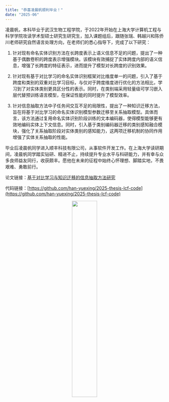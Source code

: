 ```yaml
---
title: "恭喜凌晨帆顺利毕业！"
date: "2025-06"
---
```


凌晨帆，本科毕业于武汉生物工程学院，于2022年开始在上海大学计算机工程与科学学院攻读学术型硕士研究生研究生，加入课题组后，跟随张瑞、韩越兴和陈侨川老师研究自然语言处理方向，在老师们的悉心指导下，完成了以下研究：

1. 针对现有命名实体识别方法在长跨度表示上语义信息不足的问题，提出了一种基于偶数卷积的跨度表示增强模块。该模块有效捕捉了实体跨度内部的语义信息，增强了长跨度的特征表示，进而提升了模型对长跨度的识别效果。

2. 针对现有基于对比学习的命名实体识别框架对比维度单一的问题，引入了基于跨度和类别的双重对比学习目标，与仅对于跨度维度进行优化的方法相比，学习到了对实体类别更具区分性的表示。同时，在类别端采用轻量级可学习嵌入层代替预训练语言模型，在保证性能的同时提升了模型效率。

3. 针对信息抽取方法中子任务间交互不足的局限性，提出了一种知识迁移方法，旨在将基于对比学习的命名实体识别模型参数迁移至关系抽取模型。具体而言，该方法通过复用命名实体识别阶段训练的文本编码器，使得模型能够更有效地编码实体上下文信息。同时，引入基于类别编码器迁移的类别感知融合模块，强化了关系抽取阶段对实体类别的感知能力，这两项迁移机制的协同作用增强了实体关系抽取的性能。

毕业后凌晨帆同学进入顺丰科技有限公司，从事软件开发工作。在上海大学读研期间，凌晨帆同学踏实钻研、精进不止，持续提升专业水平与科研能力，并有幸与众多良师益友同行，收获颇丰。愿他在未来的征程中始终心怀理想、脚踏实地，不畏艰难、勇敢前行。

论文链接：[基于对比学习与知识迁移的信息抽取方法研究](/paper/2025/22721587%E5%87%8C%E6%99%A8%E5%B8%86.pdf)

代码链接：[https://github.com/han-yuexing/2025-thesis-lcf-code](https://github.com/han-yuexing/2025-thesis-lcf-code)

<p align="center">
  <img src="/images/indexPic/2025/lcf.jpg" style="width:40%" />
</p>